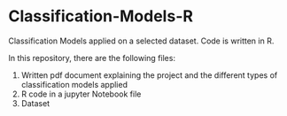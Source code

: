 # Classification-Models-R
Classification Models applied on a selected dataset. Code is written in R.

In this repository, there are the following files:

  1) Written pdf document explaining the project and the different types of classification models applied
  2) R code in a jupyter Notebook file
  3) Dataset
